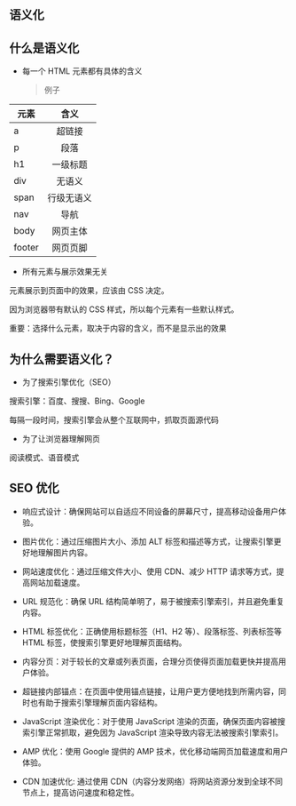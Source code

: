 ## 语义化

## 什么是语义化

- 每一个 HTML 元素都有具体的含义
  > 例子

| 元素   |    含义    |
| ------ | :--------: |
| a      |   超链接   |
| p      |    段落    |
| h1     |  一级标题  |
| div    |   无语义   |
| span   | 行级无语义 |
| nav    |    导航    |
| body   |  网页主体  |
| footer |  网页页脚  |

- 所有元素与<span class="color-success">展示效果</span>无关

元素展示到页面中的效果，应该由 CSS 决定。

因为浏览器带有默认的 CSS 样式，所以每个元素有一些默认样式。

<span class="color-warn">重要：选择什么元素，取决于内容的含义，而不是显示出的效果</span>

## 为什么需要语义化？

- 为了搜索引擎优化（SEO）

搜索引擎：百度、搜搜、Bing、Google

每隔一段时间，搜索引擎会从整个互联网中，抓取页面源代码

- 为了让浏览器理解网页

阅读模式、语音模式

## SEO 优化

- 响应式设计：确保网站可以自适应不同设备的屏幕尺寸，提高移动设备用户体验。

- 图片优化：通过压缩图片大小、添加 ALT 标签和描述等方式，让搜索引擎更好地理解图片内容。

- 网站速度优化：通过压缩文件大小、使用 CDN、减少 HTTP 请求等方式，提高网站加载速度。

- URL 规范化：确保 URL 结构简单明了，易于被搜索引擎索引，并且避免重复内容。

- HTML 标签优化：正确使用标题标签（H1、H2 等）、段落标签、列表标签等 HTML 标签，使搜索引擎更好地理解页面结构。

- 内容分页：对于较长的文章或列表页面，合理分页使得页面加载更快并提高用户体验。

- 超链接内部锚点：在页面中使用锚点链接，让用户更方便地找到所需内容，同时也有助于搜索引擎理解页面内容结构。

- JavaScript 渲染优化：对于使用 JavaScript 渲染的页面，确保页面内容被搜索引擎正常抓取，避免因为 JavaScript 渲染导致内容无法被搜索引擎索引。

- AMP 优化：使用 Google 提供的 AMP 技术，优化移动端网页加载速度和用户体验。

- CDN 加速优化: 通过使用 CDN（内容分发网络）将网站资源分发到全球不同节点上，提高访问速度和稳定性。
